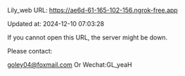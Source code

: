 Lily_web URL: https://ae6d-61-165-102-156.ngrok-free.app

Updated at: 2024-12-10 07:03:28

If you cannot open this URL, the server might be down.

Please contact: 

goley04@foxmail.com Or Wechat:GL_yeaH